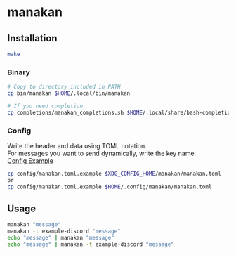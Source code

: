 # manakan

## Installation

```bash
make
```
### Binary

```bash
# Copy to directory included in PATH
cp bin/manakan $HOME/.local/bin/manakan

# If you need completion.
cp completions/manakan_completions.sh $HOME/.local/share/bash-completion/manakan_completions.sh 
```
### Config

Write the header and data using TOML notation.  
For messages you want to send dynamically, write the key name.  
[Config Example](https://github.com/recelsus/manakan/blob/master/config/manakan.toml.example)
```bash
cp config/manakan.toml.example $XDG_CONFIG_HOME/manakan/manakan.toml 
or
cp config/manakan.toml.example $HOME/.config/manakan/manakan.toml 
```

## Usage

```bash
manakan "message"
manakan -t example-discord "message"
echo "message" | manakan "message"
echo "message" | manakan -t example-discord "message"
```
